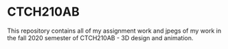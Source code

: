# CTCH210AB
This repository contains all of my assignment work and jpegs of my work in the fall 2020 semester of CTCH210AB - 3D design and animation.
